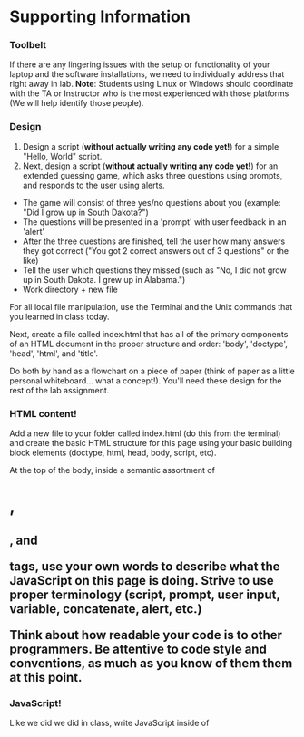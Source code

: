 # Supporting Information
### Toolbelt
If there are any lingering issues with the setup or functionality of your laptop and the software installations, we need to individually address that right away in lab. **Note**: Students using Linux or Windows should coordinate with the TA or Instructor who is the most experienced with those platforms (We will help identify those people).

### Design
1. Design a script (**without actually writing any code yet!**) for a simple "Hello, World" script.
2. Next, design a script (**without actually writing any code yet!**) for an extended guessing game, which asks three questions using prompts, and responds to the user using alerts.
  - The game will consist of three yes/no questions about you (example: "Did I grow up in South Dakota?")
  - The questions will be presented in a 'prompt' with user feedback in an 'alert'
  - After the three questions are finished, tell the user how many answers they got correct ("You got 2 correct answers out of 3 questions" or the like)
  - Tell the user which questions they missed (such as "No, I did not grow up in South Dakota. I grew up in Alabama.")
  - Work directory + new file

For all local file manipulation, use the Terminal and the Unix commands that you learned in class today.

Next, create a file called index.html that has all of the primary components of an HTML document in the proper structure and order: 'body', 'doctype', 'head', 'html', and 'title'.

Do both by hand as a flowchart on a piece of paper (think of paper as a little personal whiteboard... what a concept!). You'll need these design for the rest of the lab assignment.  

### HTML content!
Add a new file to your folder called index.html (do this from the terminal) and create the basic HTML structure for this page using your basic building block elements (doctype, html, head, body, script, etc).

At the top of the body, inside a semantic assortment of <h1>, <h2>, and <p> tags, use your own words to describe what the JavaScript on this page is doing. Strive to use proper terminology (script, prompt, user input, variable, concatenate, alert, etc.)

Think about how readable your code is to other programmers. Be attentive to code style and conventions, as much as you know of them them at this point.

### JavaScript!
Like we did we did in class, write JavaScript inside of <script> tags (placed at the bottom (inside) of the body), that does the following:

- Receives user input through a <prompt> that asks “What is your name?” and stores that input into a variable
- Returns an 'alert' box with a message that contains that user name somewhere in the middle (“Good to meet you, Homer, enjoy your doughnuts!” or the like)
- Adapt the message to something different than what we did in class
- Next, try to write the code for the three questions about yourself that you mapped out in the Design portion of the assignment.

### Add About Me Page (Create an HTML resume):
Add a new file to your folder called about.html (do this from the terminal) and create the basic HTML structure for this page using your basic building block elements (doctype, html, head, body, script, etc).

Once the framework is in place, add new elements and content to your page for the following areas of information about you:

- Name
- Biography
- List of Experience
- List of Education
- List of Goals
- A link to your Guessing Game page (Stretch Goal)
